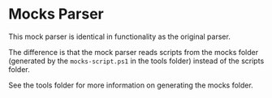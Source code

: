 # Mocks Parser

This mock parser is identical in functionality as the original parser. 

The difference is that the mock parser reads scripts from the mocks folder (generated by the `mocks-script.ps1` in the tools folder) instead of the scripts folder.

See the tools folder for more information on generating the mocks folder.
